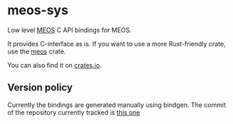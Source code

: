 # meos-sys

Low level [MEOS](https://libmeos.org/) C API bindings for MEOS.

It provides C-interface as is. If you want to use a more Rust-friendly crate,
use the [meos](https://github.com/MobilityDB/RustMEOS) crate.

You can also find it on [crates.io](https://crates.io/crates/meos).

## Version policy
Currently the bindings are generated manually using bindgen. The commit of the repository currently tracked is [this one](https://github.com/MobilityDB/MobilityDB/tree/226bfec72644031f66d77eb09093d71c76efd97f)